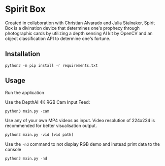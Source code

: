 # Spirit Box
Created in collaboration with Christian Alvarado and Julia Stalnaker, Spirit Box is a divination device that determines one's prophecy through photographic cards by utilizing a depth sensing AI kit by OpenCV and an object classification API to determine one's fortune.

## Installation

```
python3 -m pip install -r requirements.txt
```


## Usage

Run the application

Use the DepthAI 4K RGB Cam Input Feed:
```python
python3 main.py -cam
```

Use any of your own MP4 videos as input. Video resolution of 224x224 is recommended for better visualisation output.
```python
python3 main.py -vid [vid path]
```

Use the `-nd` command to not display RGB demo and instead print data to the console
```python
python3 main.py -nd
```
